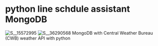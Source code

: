 # python line schdule assistant MongoDB
![S__15572995](https://user-images.githubusercontent.com/79260866/175198752-2c0495dc-f1f3-4ce1-88d9-83e43a1cf41e.jpg)
![S__36290568](https://user-images.githubusercontent.com/79260866/193964310-7549c21a-20fc-4501-8834-96baca5d7bfb.jpg)
MongoDB with Central Weather Bureau (CWB) weather API with python
